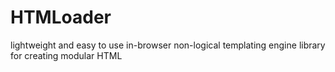 # HTMLoader
lightweight and easy to use in-browser non-logical templating engine library for creating modular HTML
